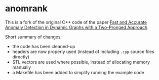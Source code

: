 # anomrank

This is a fork of the original C++ code of the paper [Fast and Accurate Anomaly Detection
in Dynamic Graphs with a Two-Pronged Approach](https://minjiyoon.xyz/ANRank.pdf).

Short summary of changes:
- the code has been cleaned-up
- headers are now properly used (instead of including `.cpp` source files directly)
- STL vectors are used where possible, instead of allocating memory manually
- a Makefile has been added to simplify running the example code

